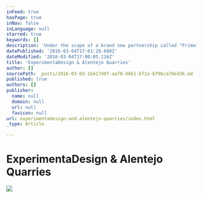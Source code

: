 ```yaml
---
inFeed: true
hasPage: true
inNav: false
inLanguage: null
starred: true
keywords: []
description: 'Under the scope of a brand new partnership called "Primeira Pedra", ExperimentaDesign visits CEVALOR and Alentejo Quarries'
datePublished: '2016-03-04T17:01:20.660Z'
dateModified: '2016-03-04T17:00:05.116Z'
title: 'ExperimentaDesign & Alentejo Quarries'
author: []
sourcePath: _posts/2016-03-03-1b417d0f-aaf0-46b1-bf2a-bf96ca70ed26.md
published: true
authors: []
publisher:
  name: null
  domain: null
  url: null
  favicon: null
url: experimentadesign-and-alentejo-quarries/index.html
_type: Article

---
```

# ExperimentaDesign & Alentejo Quarries
![](https://the-grid-user-content.s3-us-west-2.amazonaws.com/9efd2b25-4698-4ad6-bf33-ddf4c77d8d82.jpg)